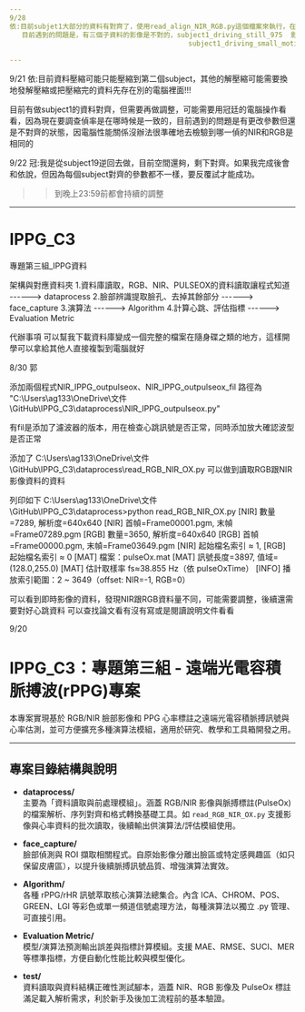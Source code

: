 ```yaml
---
9/28
依:目前subjet1大部分的資料有對齊了，使用read_align_NIR_RGB.py這個檔案來執行，在城市裡改自己想要測試的subjet檔路徑即可
   目前遇到的問題是，有三個子資料的影像是不對的，subject1_driving_still_975  影片看起來不太一樣
                                            subject1_driving_small_motion_940、subject1_driving_small_motion_975不同步
                                            
---
```

9/21
依:目前資料壓縮可能只能壓縮到第二個subject，其他的解壓縮可能需要換地發解壓縮或把壓縮完的資料先存在別的電腦裡面!!!

目前有做subject1的資料對齊，但需要再做調整，可能需要用冠廷的電腦操作看看，因為現在要調查偵率是在哪時候是一致的，目前遇到的問題是有更改參數但還是不對齊的狀態，因電腦性能關係沒辦法很準確地去檢驗到哪一偵的NIR和RGB是相同的

9/22
冠:我是從subject19逆回去做，目前空間還夠，剩下對齊。如果我完成後會和依說，但因為每個subject對齊的參數都不一樣，要反覆試才能成功。
>>到晚上23:59前都會持續的調整


---

# IPPG_C3
專題第三組_IPPG資料

架構與對應資料夾
1.資料庫讀取，RGB、NIR、PULSEOX的資料讀取讓程式知道    ------> dataprocess
2.臉部辨識提取臉孔、去掉其餘部分                       ------> face_capture
3.演算法                                             ------> Algorithm
4.計算心跳、評估指標                                  ------> Evaluation Metric

代辦事項
可以幫我下載資料庫變成一個完整的檔案在隨身碟之類的地方，這樣開學可以拿給其他人直接複製到電腦就好


8/30
郭

添加兩個程式NIR_IPPG_outpulseox、NIR_IPPG_outpulseox_fil
路徑為
"C:\Users\ag133\OneDrive\文件\GitHub\IPPG_C3\dataprocess\NIR_IPPG_outpulseox.py"

有fil是添加了濾波器的版本，用在檢查心跳訊號是否正常，同時添加放大確認波型是否正常

添加了
C:\Users\ag133\OneDrive\文件\GitHub\IPPG_C3\dataprocess\read_RGB_NIR_OX.py
可以做到讀取RGB跟NIR影像資料的資料

列印如下
C:\Users\ag133\OneDrive\文件\GitHub\IPPG_C3\dataprocess>python read_RGB_NIR_OX.py
[NIR] 數量=7289, 解析度=640x640
[NIR] 首幀=Frame00001.pgm, 末幀=Frame07289.pgm
[RGB] 數量=3650, 解析度=640x640
[RGB] 首幀=Frame00000.pgm, 末幀=Frame03649.pgm
[NIR] 起始檔名索引 ≈ 1, [RGB] 起始檔名索引 ≈ 0
[MAT] 檔案：pulseOx.mat
[MAT] 訊號長度=3897, 值域=(128.0,255.0)
[MAT] 估計取樣率 fs≈38.855 Hz（依 pulseOxTime）
[INFO] 播放索引範圍：2 ~ 3649（offset: NIR=-1, RGB=0）

可以看到即時影像的資料，發現NIR跟RGB資料量不同，可能需要調整，後續還需要對好心跳資料
可以查找論文看有沒有寫或是閱讀說明文件看看





9/20

# IPPG_C3：專題第三組 - 遠端光電容積脈搏波(rPPG)專案

本專案實現基於 RGB/NIR 臉部影像和 PPG 心率標註之遠端光電容積脈搏訊號與心率估測，並可方便擴充多種演算法模組，適用於研究、教學和工具箱開發之用。

---
## 專案目錄結構與說明

- **dataprocess/**  
  主要為「資料讀取與前處理模組」。涵蓋 RGB/NIR 影像與脈搏標註(PulseOx)的檔案解析、序列對齊和格式轉換基礎工具。如 `read_RGB_NIR_OX.py` 支援影像與心率資料的批次讀取，後續輸出供演算法/評估模組使用。

- **face_capture/**  
  臉部偵測與 ROI 擷取相關程式。自原始影像分離出臉區或特定感興趣區（如只保留皮膚區），以提升後續脈搏訊號品質、增強演算法實效。

- **Algorithm/**  
  各種 rPPG/rHR 訊號萃取核心演算法總集合。內含 ICA、CHROM、POS、GREEN、LGI 等彩色或單一頻道信號處理方法，每種演算法以獨立 .py 管理、可直接引用。

- **Evaluation Metric/**  
  模型/演算法預測輸出誤差與指標計算模組。支援 MAE、RMSE、SUCI、MER 等標準指標，方便自動化性能比較與模型優化。

- **test/**  
  資料讀取與資料結構正確性測試腳本，涵蓋 NIR、RGB 影像及 PulseOx 標註滿足載入解析需求，利於新手及後加工流程前的基本驗證。




